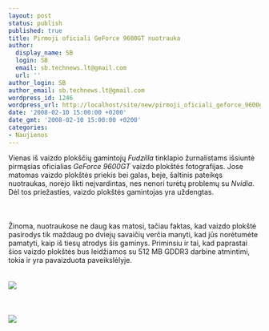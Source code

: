 ```yaml
---
layout: post
status: publish
published: true
title: Pirmoji oficiali GeForce 9600GT nuotrauka
author:
  display_name: SB
  login: SB
  email: sb.technews.lt@gmail.com
  url: ''
author_login: SB
author_email: sb.technews.lt@gmail.com
wordpress_id: 1246
wordpress_url: http://localhost/site/new/pirmoji_oficiali_geforce_9600gt_nuotrauka/
date: '2008-02-10 15:00:00 +0200'
date_gmt: '2008-02-10 15:00:00 +0200'
categories:
- Naujienos
---
```

<p>Vienas iš vaizdo plokščių gamintojų <i>Fudzilla</i> tinklapio žurnalistams išsiuntė pirmąsias oficialias <i>GeForce 9600GT</i> vaizdo plokštės fotografijas. Jose matomas vaizdo plokštės priekis bei galas, beje, šaltinis pateikęs nuotraukas, norėjo likti neįvardintas, nes nenori turėtų problemų su <i>Nvidia</i>. Dėl tos priežasties, vaizdo plokštės gamintojas yra uždengtas.<br />
<br><br />
<br>Žinoma, nuotraukose ne daug kas matosi, tačiau faktas, kad vaizdo plokštė pasirodys tik maždaug po dviejų savaičių verčia manyti, kad jūs norėtumėte pamatyti, kaip iš tiesų atrodys šis gaminys. Priminsiu ir tai, kad paprastai šios vaizdo plokštės bus leidžiamos su 512 MB GDDR3 darbine atmintimi, tokia ir yra pavaizduota paveikslėlyje.<br />
<br><br><img src="http://www.fudzilla.com/images/stories/2008/February/General%20news/gf_9600gt.jpg"><br><br />
<br><br><img src="http://www.fudzilla.com/images/stories/2008/February/General%20news/9600gt_back.jpg"><br><br />
<br><br />
<br></p>
